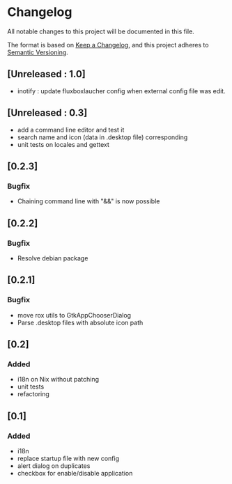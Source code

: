 # Changelog

All notable changes to this project will be documented in this file.

The format is based on [Keep a Changelog](https://keepachangelog.com/en/1.0.0/),
and this project adheres to [Semantic Versioning](https://semver.org/spec/v2.0.0.html).

## [Unreleased : 1.0]

- inotify : update fluxboxlaucher config when external config file was edit.

## [Unreleased : 0.3]

- add a command line editor and test it
- search name and icon (data in .desktop file) corresponding
- unit tests on locales and gettext

## [0.2.3]
### Bugfix

- Chaining command line with "&&" is now possible

## [0.2.2]
### Bugfix
- Resolve debian package

## [0.2.1]
### Bugfix

- move rox utils to GtkAppChooserDialog
- Parse .desktop files with absolute icon path

## [0.2]
### Added

- i18n on Nix without patching
- unit tests
- refactoring

## [0.1]
### Added

- i18n
- replace startup file with new config
- alert dialog on duplicates
- checkbox for enable/disable application
